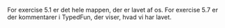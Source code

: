 For exercise 5.1 er det hele mappen, der er lavet af os.
For exercise 5.7 er der kommentarer i TypedFun, der viser, hvad vi har lavet.
